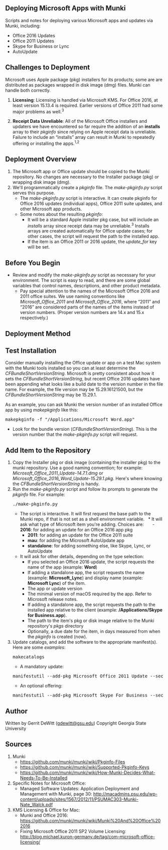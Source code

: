 Deploying Microsoft Apps with Munki
----------
Scripts and notes for deploying various Microsoft apps and updates via Munki, including:
* Office 2016 Updates
* Office 2011 Updates
* Skype for Business or Lync
* AutoUpdate

## Challenges to Deployment ##
Microsoft uses Apple package (pkg) installers for its products; some are are distributed as packages wrapped in disk image (dmg) files.  Munki can handle both correctly.

1. **Licensing**: Licensing is handled via Microsoft KMS.  For Office 2016, at least version 15.13.4 is required.  Earlier versions of Office 2011 had some major problems as well.<sup>3</sup>

2. **Receipt Data Unreliable**: All of the Microsoft Office installers and updaters we have encountered so far require the addition of an **installs** array to their *pkginfo* since relying on Apple receipt data is unreliable.  Failure to include an “installs” array can result in Munki to repeatedly offering or installing the apps.<sup>1,2</sup>

## Deployment Overview ##
1. The Microsoft app or Office update should be copied to the Munki repository.  No changes are necessary to the Installer package (pkg) or wrapping disk image (dmg).
2. We'll programmatically create a *pkginfo* file.  The *make-pkginfo.py* script serves this purpose.
   * The *make-pkginfo.py* script is interactive.  It can create pkginfo for Office 2016 updates (individual apps), Office 2011 suite updates, and other Microsoft app products.
   * Some notes about the resulting *pkginfo*:
      - It will be a standard Apple installer pkg case, but will include an *installs* array since receipt data may be unreliable.<sup>3</sup>  Installs arrays are created automatically for Office update cases; for other cases, the script will request the path to the installed app.
      - If the item is an Office 2011 or 2016 update, the *update_for* key will be set.

Before You Begin
----------
* Review and modify the *make-pkginfo.py* script as necessary for your environment.  The script is easy to read, and there are some global variables that control names, descriptions, and other product metadata.
   - Pay special attention to the names of the Microsoft Office 2016 and 2011 office suites.  We use naming conventions like *Microsoft_Office_2011* and *Microsoft_Office_2016*, where “2011” and “2016” are considered parts of the names of the items instead of version numbers.  (Proper version numbers are 14.x and 15.x respectively.)

Deployment Method
----------
## Test Installation ##
Consider manually installing the Office update or app on a test Mac system with the Munki tools installed so you can at least determine the *CFBundleShortVersionString*.  Microsoft is pretty consistent about how it sets the *CFBundleShortVersionString*, but recent Office 2016 updates have been appending what looks like a build date to the version number in the file name.  For example, the file version may be 15.29.16121500, but the *CFBundleShortVersionString* may be 15.29.1.

As an example, you can ask Munki the version number of an installed Office app by using *makepkginfo* like this:
   <pre>makepkginfo -f "/Applications/Microsoft Word.app"</pre>
   * Look for the bundle version (*CFBundleShortVersionString*).  This is the version number that the *make-pkginfo.py* script will request.

## Add Item to the Repository ##
1. Copy the Installer pkg or disk image (containing the installer pkg) to the munki repository.  Use a good naming convention; for example: *Microsoft_Office_2011_Update-14.7.1.dmg* or *Microsoft_Office_2016_Word_Update-15.29.1.pkg*.  Here's where knowing the *CFBundleShortVersionString* is handy.
2. Run the *make-pkginfo.py* script and follow its prompts to generate the *pkginfo* file.  For example:
   <pre>./make-pkginfo.py</pre>
   * The script is interactive.  It will first request the base path to the Munki repo, if that is not set as a shell environment variable.
   * It will ask what type of Microsoft item you're adding.  Choices are:
      - **2016**: for adding an update for an Office 2016 app pkg
      - **2011**: for adding an update for the Office 2011 suite
      - **mau**: for adding the Microsoft AutoUpdate app
      - **standalone**: for adding something else, like Skype, Lync, or AutoUpdate
   * It will ask for other details, depending on the type selection:
      - If you selected an Office 2016 update, the script requests the name of the app (example: **Word**)
      - If adding a standalone app, the script requests the name (example: **Microsoft_Lync**) and display name (example: **Microsoft Lync**) of the item.
      - The app or update version
      - The minimal version of macOS required by the app.  Refer to Microsoft release notes.
      - If adding a standalone app, the script requests the path to the installed app relative to the client (example: **/Applications/Skype for Business.app**).
      - The path to the item's pkg or disk image relative to the Munki repository's *pkgs* directory
      - Optionally, a due date for the item, in days measured from when the *pkginfo* is created (now).
3. Update catalogs, and add the software to the appropriate manifest(s).  Here are some *examples*:
   <pre>makecatalogs</pre>
   * A mandatory update:
   <pre>manifestutil --add-pkg Microsoft_Office_2011_Update --section managed_updates --manifest includes/common-managed_updates</pre>
   * An optional offering:
   <pre>manifestutil --add-pkg Microsoft_Skype_For_Business --section optional_installs --manifest includes/common-optional_installs</pre>

Author
----------
Written by Gerrit DeWitt (gdewitt@gsu.edu)
Copyright Georgia State University

Sources
----------
1. Munki
   - https://github.com/munki/munki/wiki/Pkginfo-Files
   - https://github.com/munki/munki/wiki/Supported-Pkginfo-Keys
   - https://github.com/munki/munki/wiki/How-Munki-Decides-What-Needs-To-Be-Installed
2. Specific Notes for Microsoft Office:
   - Managed Software Updates: Application Deployment and Management with Munki, page 30: http://macadmins.psu.edu/wp-content/uploads/sites/1567/2012/11/PSUMAC303-Munki-Nate_Walck.pdf
3. KMS Licensing & Office for Mac:
   - Munki and Office 2016: https://github.com/munki/munki/wiki/Munki%20And%20Office%202016
   - Fixing Microsoft Office 2011 SP2 Volume Licensing: http://blog.michael.kuron-germany.de/tag/com-microsoft-office-licensing/

